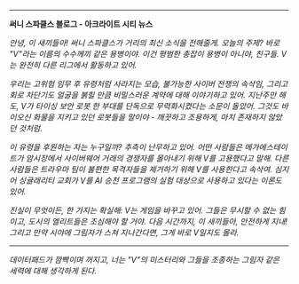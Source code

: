 
---

**써니 스파클스 블로그 - 아크라이트 시티 뉴스**

*안녕, 이 새끼들아! 써니 스파클스가 거리의 최신 소식을 전해줄게. 오늘의 주제? 바로 "V"라는 이름의 수수께끼 같은 용병이야. 이건 평범한 총잡이 용병이 아니야, 친구들. V는 완전히 다른 리그에서 활동하고 있어.*

*우리는 고위험 임무 후 유령처럼 사라지는 모습, 불가능한 사이버 전쟁의 속삭임, 그리고 회로 차단기도 얼굴을 붉힐 만큼 비밀스러운 계약에 대해 이야기하고 있어. 지난주만 해도, V가 타이싱 보안 로봇 한 부대를 단독으로 무력화시켰다는 소문이 돌았어. 그것도 바이오신 화물을 지키고 있던 로봇들을 말이야 - 깨끗하고 조용하게, 마치 존재하지 않았던 것처럼.*

*이 유령을 후원하는 자는 누구일까? 추측이 난무하고 있어. 어떤 사람들은 메가에스테이트가 암시장에서 사이버웨어 거래의 경쟁자를 몰아내기 위해 V를 고용했다고 말해. 다른 사람들은 트라우마 팀이 불편한 목격자들을 제거하기 위해 V를 사용한다고 속삭여. 심지어 싱귤래리티 교회가 V를 AI 승천 프로그램의 실험 대상으로 사용하고 있다는 이론도 있어.*

*진실이 무엇이든, 한 가지는 확실해: V는 게임을 바꾸고 있어. 그들은 무시할 수 없는 힘이고, 도시의 엘리트들은 조심해야 할 거야. 다음 시간까지, 이 새끼들아, 안전하게 지내! 그리고 만약 시야에 그림자가 스쳐 지나간다면, 그게 바로 V일지도 몰라.*

---

_데이터패드가 깜빡이며 꺼지고, 너는 "V"의 미스터리와 그들을 조종하는 그림자 같은 세력에 대해 생각하게 된다._
